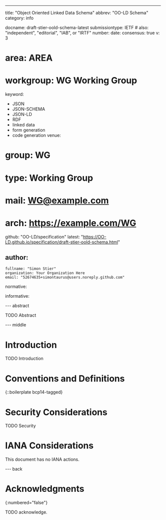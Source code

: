 ---
title: "Object Oriented Linked Data Schema"
abbrev: "OO-LD Schema"
category: info

docname: draft-stier-oold-schema-latest
submissiontype: IETF  # also: "independent", "editorial", "IAB", or "IRTF"
number:
date:
consensus: true
v: 3
# area: AREA
# workgroup: WG Working Group
keyword:
 - JSON
 - JSON-SCHEMA
 - JSON-LD
 - RDF
 - linked data
 - form generation
 - code generation
venue:
#  group: WG
#  type: Working Group
#  mail: WG@example.com
#  arch: https://example.com/WG
  github: "OO-LD/specification"
  latest: "https://OO-LD.github.io/specification/draft-stier-oold-schema.html"

author:
 -
    fullname: "Simon Stier"
    organization: Your Organization Here
    email: "52674635+simontaurus@users.noreply.github.com"

normative:

informative:


--- abstract

TODO Abstract


--- middle

# Introduction

TODO Introduction


# Conventions and Definitions

{::boilerplate bcp14-tagged}


# Security Considerations

TODO Security


# IANA Considerations

This document has no IANA actions.


--- back

# Acknowledgments
{:numbered="false"}

TODO acknowledge.
